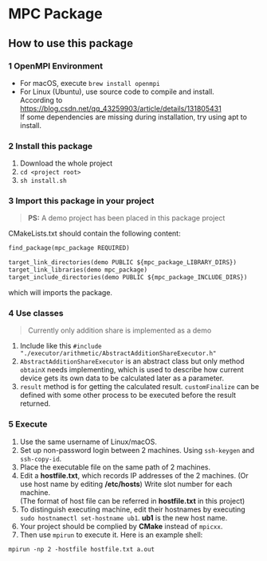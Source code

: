 # MPC Package
## How to use this package
### 1 OpenMPI Environment
- For macOS, execute `brew install openmpi`
- For Linux (Ubuntu), use source code to compile and install.
  <br>According to https://blog.csdn.net/qq_43259903/article/details/131805431
  <br>If some dependencies are missing during installation, try using apt to install.
### 2 Install this package
1. Download the whole project
2. `cd <project root>`
3. `sh install.sh`
### 3 Import this package in your project
> **PS:** A demo project has been placed in this package project 

CMakeLists.txt should contain the following content:
```txt
find_package(mpc_package REQUIRED)

target_link_directories(demo PUBLIC ${mpc_package_LIBRARY_DIRS})
target_link_libraries(demo mpc_package)
target_include_directories(demo PUBLIC ${mpc_package_INCLUDE_DIRS})
```
which will imports the package.
### 4 Use classes
> Currently only addition share is implemented as a demo
1. Include like this `#include "./executor/arithmetic/AbstractAdditionShareExecutor.h"` 
2. `AbstractAdditionShareExecutor` is an abstract class but only method `obtainX` needs implementing, which is used to describe how current device gets its own data to be calculated later as a parameter.
3. `result` method is for getting the calculated result. `customFinalize` can be defined with some other process to be executed before the result returned.
### 5 Execute
1. Use the same username of Linux/macOS.
2. Set up non-password login between 2 machines. Using `ssh-keygen` and `ssh-copy-id`.
3. Place the executable file on the same path of 2 machines.
4. Edit a **hostfile.txt**, which records IP addresses of the 2 machines. (Or use host name by editing **/etc/hosts**) Write slot number for each machine.
   <br>(The format of host file can be referred in **hostfile.txt** in this project)
5. To distinguish executing machine, edit their hostnames by executing `sudo hostnamectl set-hostname ub1`. **ub1** is the new host name.
6. Your project should be complied by **CMake** instead of `mpicxx`. 
7. Then use `mpirun` to execute it. Here is an example shell:
```shell
mpirun -np 2 -hostfile hostfile.txt a.out
```